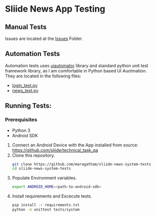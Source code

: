 # Sliide News App Testing

## Manual Tests
Issues are located at the [Issues](Issues) Folder.

## Automation Tests
Automation tests uses [uiautomator](https://github.com/xiaocong/uiautomator) library and standard python unit test framework library, as I am comfortable in Python based UI Auotmation. They are located in the following files:  
* [login_test.py](tests/system/login_test.py)
* [news_test.py](tests/system/news_test.py)

## Running Tests:
### Prerequisites
* Python 3
* Android SDK

1. Connect an Android Device with the App installed from source: https://github.com/sliide/technical_task_qa
2. Clone this repository.  
    ```bash
    git clone https://github.com/maragatham/sliide-news-system-tests
    cd sliide-news-system-tests
    ```
3. Populate Environment variables.
    ```bash
    export ANDROID_HOME=<path-to-android-sdk>
    ```
4. Install requirements and Excecute tests.
   ```bash
   pip install -r requirements.txt
   python -m unittest tests/system
   ```

